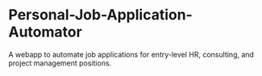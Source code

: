 # Personal-Job-Application-Automator
A webapp to automate job applications for entry-level HR, consulting, and project management positions.
